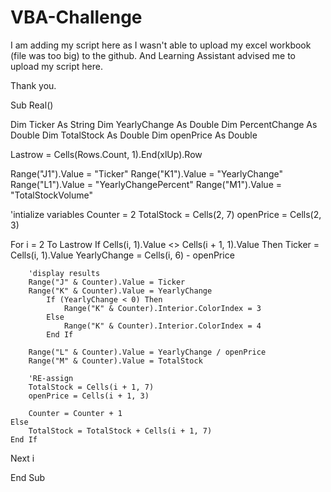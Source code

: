 # VBA-Challenge

I am adding my script here as I wasn't able to upload my excel workbook (file was too big) to the github. And Learning Assistant advised me to upload my script here. 

Thank you. 

Sub Real()

Dim Ticker As String
Dim YearlyChange As Double
Dim PercentChange As Double
Dim TotalStock As Double
Dim openPrice As Double

Lastrow = Cells(Rows.Count, 1).End(xlUp).Row

Range("J1").Value = "Ticker"
Range("K1").Value = "YearlyChange"
Range("L1").Value = "YearlyChangePercent"
Range("M1").Value = "TotalStockVolume"


'intialize variables
Counter = 2
TotalStock = Cells(2, 7)
openPrice = Cells(2, 3)

For i = 2 To Lastrow
    If Cells(i, 1).Value <> Cells(i + 1, 1).Value Then
        Ticker = Cells(i, 1).Value
        YearlyChange = Cells(i, 6) - openPrice
        
        'display results
        Range("J" & Counter).Value = Ticker
        Range("K" & Counter).Value = YearlyChange
            If (YearlyChange < 0) Then
                Range("K" & Counter).Interior.ColorIndex = 3
            Else
                Range("K" & Counter).Interior.ColorIndex = 4
            End If
            
        Range("L" & Counter).Value = YearlyChange / openPrice
        Range("M" & Counter).Value = TotalStock
        
        'RE-assign
        TotalStock = Cells(i + 1, 7)
        openPrice = Cells(i + 1, 3)
        
        Counter = Counter + 1
    Else
        TotalStock = TotalStock + Cells(i + 1, 7)
    End If
Next i



End Sub
